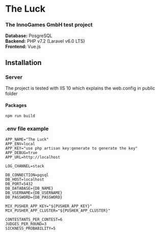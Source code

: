 # The Luck
### The InnoGames GmbH test project

<b>Database:</b> PosgreSQL <br>
<b>Backend:</b> PHP v7.2 (Laravel v6.0 LTS) <br>
<b>Frontend:</b> Vue.js

## Installation
### Server
The project is tested with IIS 10 which explains the web.config in public folder <br>

#### Packages
<code>npm run build</code>

### .env file example
```
APP_NAME="The Luck"
APP_ENV=local
APP_KEY="use php artisan key:generate to generate the key"
APP_DEBUG=true
APP_URL=http://localhost

LOG_CHANNEL=stack

DB_CONNECTION=pgsql
DB_HOST=localhost
DB_PORT=5432
DB_DATABASE={DB_NAME}
DB_USERNAME={DB_USERNAME}
DB_PASSWORD={DB_PASSWORD}

MIX_PUSHER_APP_KEY="${PUSHER_APP_KEY}"
MIX_PUSHER_APP_CLUSTER="${PUSHER_APP_CLUSTER}"

CONTESTANTS_PER_CONTEST=6
JUDGES_PER_ROUND=3
SICKNESS_PROBABILITY=5
```